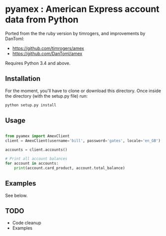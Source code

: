 # pyamex : American Express account data from Python

Ported from the the ruby version by timrogers, and improvements by DanToml:

* https://github.com/timrogers/amex
* https://github.com/DanToml/amex

Requires Python 3.4 and above.

## Installation

For the moment, you'll have to clone or download this directory.
Once inside the directory (with the setup.py file) run:

```bash
python setup.py install
```

## Usage

```python

from pyamex import AmexClient
client = AmexClient(username='bill', password='gates', locale='en_GB')

accounts = client.accounts()

# Print all account balances
for account in accounts:
    print(account.card_product, account.total_balance)
```

## Examples
See below.

## TODO
* Code cleanup
* Examples


